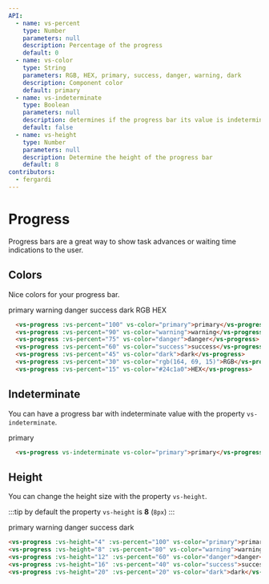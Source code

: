 ```yaml
---
API:
  - name: vs-percent
    type: Number
    parameters: null
    description: Percentage of the progress
    default: 0
  - name: vs-color
    type: String
    parameters: RGB, HEX, primary, success, danger, warning, dark
    description: Component color
    default: primary
  - name: vs-indeterminate
    type: Boolean
    parameters: null
    description: determines if the progress bar its value is indeterminate and adds an animation
    default: false
  - name: vs-height
    type: Number
    parameters: null
    description: Determine the height of the progress bar
    default: 8
contributors:
  - fergardi
---
```


# Progress

<box header>

  Progress bars are a great way to show task advances or waiting time indications to the user.

</box>


<box>

## Colors

Nice colors for your progress bar.

<vuecode md>
<div slot="demo">
  <vs-progress :vs-percent="100" vs-color="primary">primary</vs-progress>
  <vs-progress :vs-percent="90" vs-color="warning">warning</vs-progress>
  <vs-progress :vs-percent="75" vs-color="danger">danger</vs-progress>
  <vs-progress :vs-percent="60" vs-color="success">success</vs-progress>
  <vs-progress :vs-percent="45" vs-color="dark">dark</vs-progress>
  <vs-progress :vs-percent="30" vs-color="rgb(164, 69, 15)">RGB</vs-progress>
  <vs-progress :vs-percent="15" vs-color="#24c1a0">HEX</vs-progress>
</div>
<div slot="code">

```html
  <vs-progress :vs-percent="100" vs-color="primary">primary</vs-progress>
  <vs-progress :vs-percent="90" vs-color="warning">warning</vs-progress>
  <vs-progress :vs-percent="75" vs-color="danger">danger</vs-progress>
  <vs-progress :vs-percent="60" vs-color="success">success</vs-progress>
  <vs-progress :vs-percent="45" vs-color="dark">dark</vs-progress>
  <vs-progress :vs-percent="30" vs-color="rgb(164, 69, 15)">RGB</vs-progress>
  <vs-progress :vs-percent="15" vs-color="#24c1a0">HEX</vs-progress>
```

</div>
</vuecode>

</box>


<box>

## Indeterminate

You can have a progress bar with indeterminate value with the property `vs-indeterminate`.

<vuecode md>
<div slot="demo">
  <vs-progress vs-indeterminate vs-color="primary">primary</vs-progress>
</div>
<div slot="code">

```html
  <vs-progress vs-indeterminate vs-color="primary">primary</vs-progress>
```

</div>
</vuecode>

</box>


<box>

## Height

You can change the height size with the property `vs-height`.

:::tip
by default the property `vs-height` is **8** (`8px`)
:::

<vuecode md>
<div slot="demo">
  <vs-progress :vs-height="4" :vs-percent="100" vs-color="primary">primary</vs-progress>
  <vs-progress :vs-height="8" :vs-percent="80" vs-color="warning">warning</vs-progress>
  <vs-progress :vs-height="12" :vs-percent="60" vs-color="danger">danger</vs-progress>
  <vs-progress :vs-height="16" :vs-percent="40" vs-color="success">success</vs-progress>
  <vs-progress :vs-height="20" :vs-percent="20" vs-color="dark">dark</vs-progress>
</div>
<div slot="code">

```html
<vs-progress :vs-height="4" :vs-percent="100" vs-color="primary">primary</vs-progress>
<vs-progress :vs-height="8" :vs-percent="80" vs-color="warning">warning</vs-progress>
<vs-progress :vs-height="12" :vs-percent="60" vs-color="danger">danger</vs-progress>
<vs-progress :vs-height="16" :vs-percent="40" vs-color="success">success</vs-progress>
<vs-progress :vs-height="20" :vs-percent="20" vs-color="dark">dark</vs-progress>
```

</div>
</vuecode>

</box>
